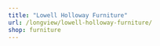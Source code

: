 ```yaml
---
title: "Lowell Holloway Furniture"
url: /longview/lowell-holloway-furniture/
shop: furniture
---
```

